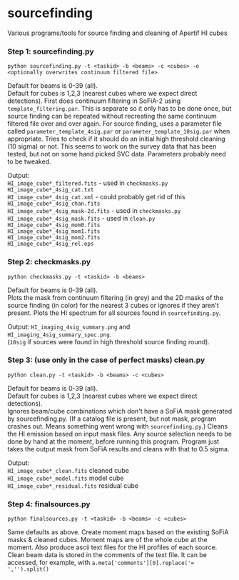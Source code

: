 # sourcefinding
Various programs/tools for source finding and cleaning of Apertif HI cubes


### Step 1: sourcefinding.py
```
python sourcefinding.py -t <taskid> -b <beams> -c <cubes> -o <optionally overwrites continuum filtered file>
```
Default for beams is 0-39 (all).  
Default for cubes is 1,2,3 (nearest cubes where we expect direct detections).
First does continuum filtering in SoFiA-2 using `template_filtering.par`.  This is separate so it only has to be done once, but source finding can be repeated without recreating the same continuum filtered file over and over again. For source finding, uses a parameter file called `parameter_template_4sig.par` or `parameter_template_10sig.par` when appropriate.
Tries to check if it should do an initial high threshold cleaning (10 sigma) or not.  This seems to work on the survey data that has been tested, but not on some hand picked SVC data. 
Parameters probably need to be tweaked.

Output:  
`HI_image_cube*_filtered.fits` - used in `checkmasks.py`  
`HI_image_cube*_4sig_cat.txt`  
`HI_image_cube*_4sig_cat.xml` - could probably get rid of this  
`HI_image_cube*_4sig_chan.fits`  
`HI_image_cube*_4sig_mask-2d.fits` - used in `checkmasks.py`  
`HI_image_cube*_4sig_mask.fits` - used in `clean.py`  
`HI_image_cube*_4sig_mom0.fits`  
`HI_image_cube*_4sig_mom1.fits`  
`HI_image_cube*_4sig_mom2.fits`  
`HI_image_cube*_4sig_rel.eps `  

### Step 2: checkmasks.py
```
python checkmasks.py -t <taskid> -b <beams>
```
Default for beams is 0-39 (all).  
Plots the mask from continuum filtering (in grey) and the 2D masks of the source finding (in color) for the nearest 3 cubes or ignores if they aren't present.
Plots the HI spectrum for all sources found in `sourcefinding.py`.

Output: `HI_imaging_4sig_summary.png` and `HI_imaging_4sig_summary_spec.png`.  
(`10sig` if sources were found in high threshold source finding round).

### Step 3: (use only in the case of perfect masks) clean.py
```
python clean.py -t <taskid> -b <beams> -c <cubes>
```
Default for beams is 0-39 (all).  
Default for cubes is 1,2,3 (nearest cubes where we expect direct detections).  
Ignores beam/cube combinations which don't have a SoFiA mask generated by sourcefinding.py.  (If a catalog file is present, but not mask, program crashes out.  Means something went wrong with `sourcefinding.py`.)
Cleans the HI emission based on input mask files.  Any source selection needs to be done by hand at the moment, before running this program.  Program just takes the output mask from SoFiA results and cleans with that to 0.5 sigma.

Output:  
`HI_image_cube*_clean.fits` cleaned cube  
`HI_image_cube*_model.fits` model cube  
`HI_image_cube*_residual.fits` residual cube  

### Step 4: finalsources.py
```
python finalsources.py -t <taskid> -b <beams> -c <cubes>
```
Same defaults as above.  Create moment maps based on the existing SoFiA masks & cleaned cubes.  Moment maps are of the whole cube at the moment.  Also produce ascii text files for the HI profiles of each source.  Clean beam data is stored in the comments of the text file.  It can be accessed, for example, with `a.meta['comments'][0].replace('= ','').split()`

